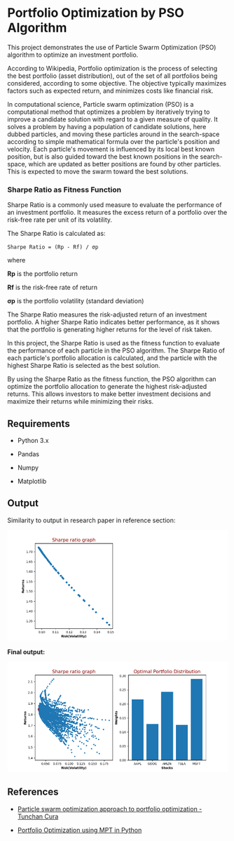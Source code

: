 # Portfolio Optimization by PSO Algorithm

This project demonstrates the use of Particle Swarm Optimization (PSO) algorithm to optimize an investment portfolio.

According to Wikipedia, Portfolio optimization is the process of selecting the best portfolio (asset distribution), out of the set of all portfolios being considered, according to some objective. The objective typically maximizes factors such as expected return, and minimizes costs like financial risk.

In computational science, Particle swarm optimization (PSO) is a computational method that optimizes a problem by iteratively trying to improve a candidate solution with regard to a given measure of quality. It solves a problem by having a population of candidate solutions, here dubbed particles, and moving these particles around in the search-space according to simple mathematical formula over the particle's position and velocity. Each particle's movement is influenced by its local best known position, but is also guided toward the best known positions in the search-space, which are updated as better positions are found by other particles. This is expected to move the swarm toward the best solutions.

### Sharpe Ratio as Fitness Function

Sharpe Ratio is a commonly used measure to evaluate the performance of an investment portfolio. It measures the excess return of a portfolio over the risk-free rate per unit of its volatility.

The Sharpe Ratio is calculated as:

```
Sharpe Ratio = (Rp - Rf) / σp
```

where

**Rp** is the portfolio return

**Rf** is the risk-free rate of return

**σp** is the portfolio volatility (standard deviation)

The Sharpe Ratio measures the risk-adjusted return of an investment portfolio. A higher Sharpe Ratio indicates better performance, as it shows that the portfolio is generating higher returns for the level of risk taken.

In this project, the Sharpe Ratio is used as the fitness function to evaluate the performance of each particle in the PSO algorithm. The Sharpe Ratio of each particle's portfolio allocation is calculated, and the particle with the highest Sharpe Ratio is selected as the best solution.

By using the Sharpe Ratio as the fitness function, the PSO algorithm can optimize the portfolio allocation to generate the highest risk-adjusted returns. This allows investors to make better investment decisions and maximize their returns while minimizing their risks.

## Requirements

- Python 3.x

- Pandas

- Numpy

- Matplotlib

## Output

Similarity to output in research paper in reference section:

![Similarity to Research paper](https://github.com/DivyanshPandey99/Portfolio-Optimization-PSO/blob/master/Particle_Swarm_Optimization.png)

**Final output:**

![Final output](https://github.com/DivyanshPandey99/Portfolio-Optimization-PSO/blob/master/Particle_Swarm_Optimization-2.png)

## References

- [Particle swarm optimization approach to portfolio optimization - Tunchan Cura](https://staff.fmi.uvt.ro/~daniela.zaharie/ma2016/projects/applications/portfolio_optimization/PSO%2Bportfolio.pdf)

- [Portfolio Optimization using MPT in Python](https://www.analyticsvidhya.com/blog/2021/04/portfolio-optimization-using-mpt-in-python/)

